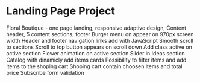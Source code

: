 # Landing Page Project

Floral Boutique - one page landing, responsive adaptive design,
Content header, 5 content sections, footer
Burger menu on appear on 970px screen width
Header and footer navigation links add with JavaScript
Smooth scroll to sections
Scroll to top button appears on scroll down
Add class active on active section
Flower animation on active section
Slider in Ideas section
Catalog with dinamicly add items cards
Possibility to filter items and add items to the shoping cart
Shoping cart contain choosen items and total price
Subscribe form validation

